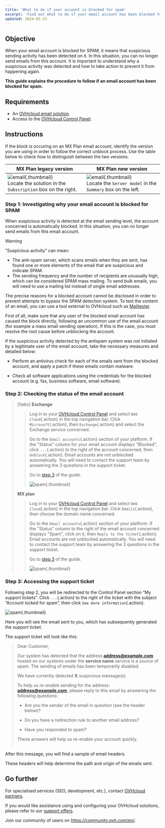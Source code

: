 ```yaml
---
title: 'What to do if your account is blocked for spam'
excerpt: 'Find out what to do if your email account has been blocked for spam'
updated: 2024-05-23
---
```


## Objective

When your email account is blocked for SPAM, it means that suspicious sending activity has been detected on it. In this situation, you can no longer send emails from this account. It is important to understand why a suspicious activity was detected and how to take action to prevent it from happening again.

**This guide explains the procedure to follow if an email account has been blocked for spam.**

## Requirements

- An [OVHcloud email solution](/links/web/emails).
- Access to the [OVHcloud Control Panel](/links/manager).

## Instructions <a name="instructions"></a>

If the block is occuring on an MX Plan email account, identify the version you are using in order to follow the correct unblock process. Use the table below to check how to distinguish between the two versions.

|MX Plan legacy version|MX Plan new version|
|------|------|
|![email](images/mxplan-starter-legacy-step1.png){.thumbnail}<br> Locate the solution in the `Subscription` box on the right.|![email](images/mxplan-starter-new-step1.png){.thumbnail}<br>Locate the `Server model` in the `Summary` box on the left.|

### Step 1: Investigating why your email account is blocked for SPAM <a name="step1"></a>

When suspicious activity is detected at the email sending level, the account concerned is automatically blocked. In this situation, you can no longer send emails from this email account.

> [!warning]
>
> “Suspicious activity” can mean:
>
> - The anti-spam server, which scans emails when they are sent, has found one or more elements of the email that are suspicious and indicate SPAM.
> - The sending frequency and the number of recipients are unusually high, which can be considered SPAM mass mailing. To send bulk emails, you will need to use a mailing list instead of single email addresses.
>
> The precise reasons for a blocked account cannot be disclosed in order to prevent attempts to bypass the SPAM detection system. To test the content of an email, you can use a tool external to OVHcloud such as [Mailtester](https://www.mail-tester.com/).
>

First of all, make sure that any user of the blocked email account has caused the block directly, following an uncommon use of the email account (for example a mass email sending operation). If this is the case, you must resolve the root cause before unblocking the account.

If the suspicious activity detected by the antispam system was not initiated by a legitimate user of the email account, take the necessary measures and detailed below:

- Perform an antivirus check for each of the emails sent from the blocked account, and apply a patch if these emails contain malware.

- Check all software applications using the credentials for the blocked account (e.g. fax, business software, email software).

### Step 2: Checking the status of the email account <a name="step2"></a>

> [!tabs]
> **Exchange**
>>
>> Log in to your [OVHcloud Control Panel](/links/manager) and select `Web Cloud`{.action} in the top navigation bar. Click `Microsoft`{.action}, then `Exchange`{.action} and select the Exchange service concerned.
>>
>> Go to the `Email accounts`{.action} section of your platform. If the "Status" column for your email account displays "Blocked", click `...`{.action} to the right of the account concerned, then `Unblock`{.action}. Email accounts are not unblocked automatically. You will need to contact the support team by answering the 3 questions in the support ticket.<br>
>>
>> Go to [step 3](#step3) of the guide.
>>
>> ![spam](images/blocked-for-SPAM-01-01.png){.thumbnail}
>>
> **MX plan**
>>
>>Log in to your [OVHcloud Control Panel](/links/manager) and select `Web Cloud`{.action} in the top navigation bar. Click `Emails`{.action}, then choose the domain name concerned.
>>
>> Go to the `Email accounts`{.action} section of your platform. If the "Status" column to the right of the email account concerned displays "Spam", click on it, then `Reply to the ticket`{.action}. Email accounts are not unblocked automatically. You will need to contact the support team by answering the 3 questions in the support ticket.<br>
>>
>> Go to [step 3](#step3) of the guide.
>>
>> ![spam](images/blocked-for-SPAM-01-03.png){.thumbnail}
>>

### Step 3: Accessing the support ticket <a name="step3"></a>

Following step 2, you will be redirected to the Control Panel section “My support tickets”. Click `...`{.action} to the right of the ticket with the subject “Account locked for spam”, then click `See more information`{.action}.

![spam](images/blocked-for-SPAM-02.png){.thumbnail}

Here you will see the email sent to you, which has subsequently generated the support ticket.

The support ticket will look like this:

>
> Dear Customer,
>
> Our system has detected that the address **address@example.com** hosted on our systems under the **service name** service is a source of spam.
> The sending of emails has been temporarily disabled.
>
> We have currently detected **X** suspicious message(s).
>
> To help us re-enable sending for the address: **address@example.com**,
> please reply to this email by answering the following questions:
>
> - Are you the sender of the email in question (see the header below)?
>
> - Do you have a redirection rule to another email address?
>
> - Have you responded to spam?
> 
> These answers will help us re-enable your account quickly.
> <br>
> <br>
> 

After this message, you will find a sample of email headers.

These headers will help determine the path and origin of the emails sent.

## Go further <a name="go-further"></a>

For specialised services (SEO, development, etc.), contact [OVHcloud partners](/links/partner).

If you would like assistance using and configuring your OVHcloud solutions, please refer to our [support offers](https://www.ovhcloud.com/en-ca/support-levels/).

Join our community of users on <https://community.ovh.com/en/>.
